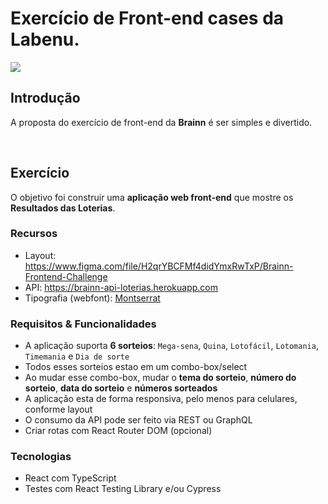# Exercício de Front-end cases da Labenu.

<img src="https://user-images.githubusercontent.com/2853428/116301437-65c01a00-a776-11eb-9ae8-7d6d9cf3d128.png">

## Introdução

A proposta do exercício de front-end da **Brainn** é ser simples e divertido.

<br>

## Exercício

O objetivo foi construir uma **aplicação web front-end** que mostre os **Resultados das Loterias**.

### Recursos

- Layout: https://www.figma.com/file/H2qrYBCFMf4didYmxRwTxP/Brainn-Frontend-Challenge
- API: https://brainn-api-loterias.herokuapp.com
- Tipografia (webfont): [Montserrat](https://fonts.google.com/specimen/Montserrat)

### Requisitos & Funcionalidades

- A aplicação  suporta **6 sorteios**: `Mega-sena`, `Quina`, `Lotofácil`, `Lotomania`, `Timemania` e `Dia de sorte`
- Todos esses sorteios estao em um combo-box/select
- Ao mudar esse combo-box, mudar o **tema do sorteio**, **número do sorteio**, **data do sorteio** e **números sorteados**
- A aplicação esta de forma responsiva, pelo menos para celulares, conforme layout
- O consumo da API pode ser feito via REST ou GraphQL
- Criar rotas com React Router DOM (opcional)

### Tecnologias

- React com TypeScript
- Testes com React Testing Library e/ou Cypress

<br>

